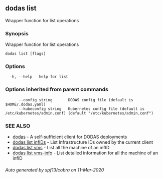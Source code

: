 ## dodas list

Wrapper function for list operations

### Synopsis

Wrapper function for list operations

```
dodas list [flags]
```

### Options

```
  -h, --help   help for list
```

### Options inherited from parent commands

```
      --config string       DODAS config file (default is $HOME/.dodas.yaml)
      --kubeconfig string   Kubernetes config file (default is /etc/kubernetes/admin.conf) (default "/etc/kubernetes/admin.conf")
```

### SEE ALSO

* [dodas](dodas.md)	 - A self-sufficient client for DODAS deployments
* [dodas list infIDs](dodas_list_infIDs.md)	 - List Infrastructure IDs owned by the current client
* [dodas list vms](dodas_list_vms.md)	 - List all the machine of an infID
* [dodas list vms-info](dodas_list_vms-info.md)	 - List detailed information for all the machine of an infID

###### Auto generated by spf13/cobra on 11-Mar-2020
